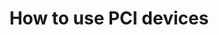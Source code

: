 ---
lang: en
layout: doc
permalink: /doc/how-to-use-pci-devices/
redirect_from:
- /doc/pci-devices/
- /doc/assigning-devices/
- /en/doc/assigning-devices/
- /doc/AssigningDevices/
- /wiki/AssigningDevices/
redirect_to: https://doc.qubes-os.org/en/latest/user/how-to-guides/how-to-use-pci-devices.html
ref: 197
title: How to use PCI devices
---